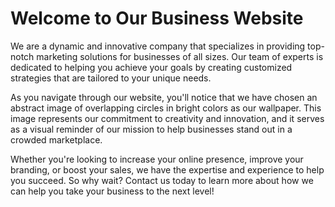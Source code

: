 <!--
Write me markdown content of website with wallpaper:

"An abstract image of overlapping circles in bright colors for a business or marketing website"

The header of the page should not be copy of the text but rather a real content of the website which is using this wallpaper.
-->

<!--font:Open Sans-->

# Welcome to Our Business Website

We are a dynamic and innovative company that specializes in providing top-notch marketing solutions for businesses of all sizes. Our team of experts is dedicated to helping you achieve your goals by creating customized strategies that are tailored to your unique needs.

As you navigate through our website, you'll notice that we have chosen an abstract image of overlapping circles in bright colors as our wallpaper. This image represents our commitment to creativity and innovation, and it serves as a visual reminder of our mission to help businesses stand out in a crowded marketplace.

Whether you're looking to increase your online presence, improve your branding, or boost your sales, we have the expertise and experience to help you succeed. So why wait? Contact us today to learn more about how we can help you take your business to the next level!
